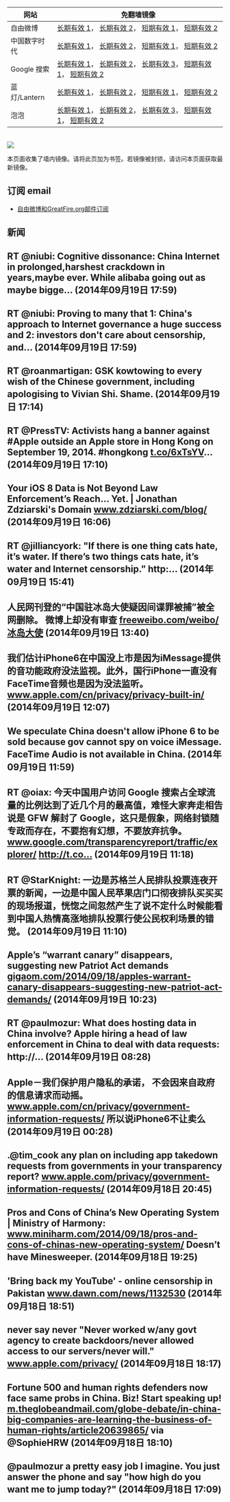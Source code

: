 <table>
    <thead>
        <tr>
            <th>网站</th>
            <th>免翻墙镜像</th>
        </tr>
    </thead>
    <tbody>    
        <tr>
            <td>自由微博</td>
            <td>            
                <a href="https://a248.e.akamai.net/f/1/1/1/dci.download.akamai.com/35985/159415/1/f/" target="_BLANK">长期有效 1</a>，            
                <a href="https://objects.dreamhost.com/freeweibo/index.html" target="_BLANK">长期有效 2</a>，            
                <a href="https://fw2.azurewebsites.net" target="_BLANK">短期有效 1</a>，            
                <a href="https://d1stdkq55ggsv7.cloudfront.net" target="_BLANK">短期有效 2</a>
            </td>
        </tr>    
        <tr>
            <td>中国数字时代</td>
            <td>            
                <a href="https://a248.e.akamai.net/f/1/1/1/dci.download.akamai.com/35985/159415/1/c/" target="_BLANK">长期有效 1</a>，            
                <a href="https://objects.dreamhost.com/cdt/index.html" target="_BLANK">长期有效 2</a>，            
                <a href="https://1ff2d.azurewebsites.net" target="_BLANK">短期有效 1</a>，            
                <a href="https://d29jekp4emy41a.cloudfront.net" target="_BLANK">短期有效 2</a>
            </td>
        </tr>    
        <tr>
            <td>Google 搜索</td>
            <td>            
                <a href="https://edgecastcdn.net/00107ED/g/" target="_BLANK">长期有效 1</a>，            
                <a href="https://a248.e.akamai.net/f/1/1/1/dci.download.akamai.com/35985/159415/1/g/" target="_BLANK">长期有效 2</a>，            
                <a href="https://objects.dreamhost.com/goo/index.html" target="_BLANK">长期有效 3</a>，            
                <a href="https://865ba.azurewebsites.net" target="_BLANK">短期有效 1</a>，            
                <a href="https://d3vv89cvqbrqlq.cloudfront.net" target="_BLANK">短期有效 2</a>
            </td>
        </tr>    
        <tr>
            <td>蓝灯/Lantern</td>
            <td>            
                <a href="https://a248.e.akamai.net/f/1/1/1/dci.download.akamai.com/35985/159415/1/l/" target="_BLANK">长期有效 1</a>，            
                <a href="https://objects.dreamhost.com/lantern/index.html" target="_BLANK">长期有效 2</a>，            
                <a href="https://c7511.azurewebsites.net" target="_BLANK">短期有效 1</a>，            
                <a href="https://dx1djqjpnvurw.cloudfront.net" target="_BLANK">短期有效 2</a>
            </td>
        </tr>    
        <tr>
            <td>泡泡</td>
            <td>            
                <a href="https://edgecastcdn.net/00107ED/paopao/" target="_BLANK">长期有效 1</a>，            
                <a href="https://a248.e.akamai.net/f/1/1/1/dci.download.akamai.com/35985/159415/1/p/" target="_BLANK">长期有效 2</a>，            
                <a href="https://objects.dreamhost.com/paopao/index.html" target="_BLANK">长期有效 3</a>，            
                <a href="https://paopao2.azurewebsites.net" target="_BLANK">短期有效 1</a>，            
                <a href="https://d19ysv8o6fv16v.cloudfront.net" target="_BLANK">短期有效 2</a>
            </td>
        </tr>
    </tbody>
</table>
<br/>
<img src="https://raw.githubusercontent.com/greatfire/z/master/logos.gif" />

本页面收集了墙内镜像。请将此页加为书签。若镜像被封锁，请访问本页面获取最新镜像。

## 订阅 email
* <a href="https://b.us7.list-manage.com/subscribe?u=854fca58782082e0cbdf204a0&id=c78949b93c">自由微博和GreatFire.org邮件订阅</a>
    
## 新闻
RT @niubi: Cognitive dissonance: China Internet in prolonged,harshest crackdown in years,maybe ever. While alibaba going out as maybe bigge… (2014年09月19日 17:59)
 ---
RT @niubi: Proving to many that 1: China's approach to Internet governance a huge success and 2: investors don't care about censorship, and… (2014年09月19日 17:59)
 ---
RT @roanmartigan: GSK kowtowing to every wish of the Chinese government, including apologising to Vivian Shi. Shame. (2014年09月19日 17:14)
 ---
RT @PressTV: Activists hang a banner against #Apple outside an Apple store in Hong Kong on September 19, 2014.
#hongkong <a href="http://t.co/6xTsYV" target="_BLANK">t.co/6xTsYV</a>… (2014年09月19日 17:10)
 ---
Your iOS 8 Data is Not Beyond Law Enforcement’s Reach… Yet. | Jonathan Zdziarski's Domain <a href="http://www.zdziarski.com/blog/?p=3875" target="_BLANK">www.zdziarski.com/blog/</a> (2014年09月19日 16:06)
 ---
RT @jilliancyork: "If there is one thing cats hate, it’s water. If there’s two things cats hate, it’s water and Internet censorship.” http:… (2014年09月19日 15:41)
 ---
人民网刊登的“中国驻冰岛大使疑因间谍罪被捕”被全网删除。 微博上却没有审查 <a href="https://freeweibo.com/weibo/%E5%86%B0%E5%B2%9B%E5%A4%A7%E4%BD%BF" target="_BLANK">freeweibo.com/weibo/冰岛大使</a> (2014年09月19日 13:40)
 ---
我们估计iPhone6在中国没上市是因为iMessage提供的音功能政府没法监视。此外，国行iPhone一直没有FaceTime音频也是因为没法监听。 <a href="https://www.apple.com/cn/privacy/privacy-built-in/" target="_BLANK">www.apple.com/cn/privacy/privacy-built-in/</a> (2014年09月19日 12:07)
 ---
We speculate China doesn't allow iPhone 6 to be sold because gov cannot spy on voice iMessage. FaceTime Audio is not available in China. (2014年09月19日 11:59)
 ---
RT @oiax: 今天中国用户访问 Google 搜索占全球流量的比例达到了近几个月的最高值，难怪大家奔走相告说是 GFW 解封了 Google，这只是假象，网络封锁随专政而存在，不要抱有幻想，不要放弃抗争。<a href="http://www.google.com/transparencyreport/traffic/explorer/?r=CN&l=WEBSEARCH&csd=1409182361379&ced=1411047000000" target="_BLANK">www.google.com/transparencyreport/traffic/explorer/</a> http://t.co… (2014年09月19日 11:18)
 ---
RT @StarKnight: 一边是苏格兰人民排队投票连夜开票的新闻，一边是中国人民苹果店门口彻夜排队买买买的现场报道，恍惚之间忽然产生了说不定什么时候能看到中国人热情高涨地排队投票行使公民权利场景的错觉。 (2014年09月19日 11:10)
 ---
Apple’s “warrant canary” disappears, suggesting new Patriot Act demands <a href="https://gigaom.com/2014/09/18/apples-warrant-canary-disappears-suggesting-new-patriot-act-demands/" target="_BLANK">gigaom.com/2014/09/18/apples-warrant-canary-disappears-suggesting-new-patriot-act-demands/</a> (2014年09月19日 10:23)
 ---
RT @paulmozur: What does hosting data in China involve? Apple hiring a head of law enforcement in China to deal with data requests: http://… (2014年09月19日 08:28)
 ---
Apple－我们保护用户隐私的承诺，
不会因来自政府的信息请求而动摇。 <a href="https://www.apple.com/cn/privacy/government-information-requests/" target="_BLANK">www.apple.com/cn/privacy/government-information-requests/</a> 所以说iPhone6不让卖么 (2014年09月19日 00:28)
 ---
.@tim_cook any plan on including app takedown requests from governments in your transparency report? <a href="https://www.apple.com/privacy/government-information-requests/" target="_BLANK">www.apple.com/privacy/government-information-requests/</a> (2014年09月18日 20:45)
 ---
Pros and Cons of China’s New Operating System | Ministry of Harmony: <a href="http://www.miniharm.com/2014/09/18/pros-and-cons-of-chinas-new-operating-system/" target="_BLANK">www.miniharm.com/2014/09/18/pros-and-cons-of-chinas-new-operating-system/</a> Doesn’t have Minesweeper. (2014年09月18日 19:25)
 ---
'Bring back my YouTube' - online censorship in Pakistan <a href="http://www.dawn.com/news/1132530" target="_BLANK">www.dawn.com/news/1132530</a> (2014年09月18日 18:51)
 ---
never say never "Never worked w/any govt agency to create backdoors/never allowed access to our servers/never will." <a href="https://www.apple.com/privacy/" target="_BLANK">www.apple.com/privacy/</a> (2014年09月18日 18:17)
 ---
Fortune 500 and human rights defenders now face same probs in China. Biz! Start speaking up! <a href="http://m.theglobeandmail.com/globe-debate/in-china-big-companies-are-learning-the-business-of-human-rights/article20639865/?service=mobile&utm_source=twitter.com&utm_medium=Referrer:+Social+Network+/+Media&utm_campaign=Shared+Web+Article+Links" target="_BLANK">m.theglobeandmail.com/globe-debate/in-china-big-companies-are-learning-the-business-of-human-rights/article20639865/</a> via @SophieHRW (2014年09月18日 18:10)
 ---
@paulmozur a pretty easy job I imagine. You just answer the phone and say "how high do you want me to jump today?" (2014年09月18日 17:09)
 ---
